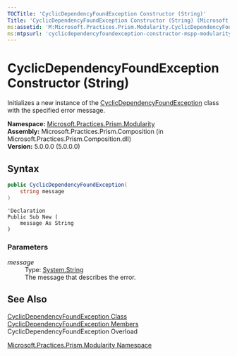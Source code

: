 ```yaml
---
TOCTitle: 'CyclicDependencyFoundException Constructor (String)'
Title: 'CyclicDependencyFoundException Constructor (String) (Microsoft.Practices.Prism.Modularity)'
ms:assetid: 'M:Microsoft.Practices.Prism.Modularity.CyclicDependencyFoundException.\#ctor(System.String)'
ms:mtpsurl: 'cyclicdependencyfoundexception-constructor-mspp-modularity.md'
---
```


# CyclicDependencyFoundException Constructor (String)

Initializes a new instance of the [CyclicDependencyFoundException](/patterns-practices/reference/cyclicdependencyfoundexception-class-mspp-modularity) class with the specified error message.

**Namespace:** [Microsoft.Practices.Prism.Modularity](/patterns-practices/reference/mspp-modularity-namespace)  
**Assembly:** Microsoft.Practices.Prism.Composition (in Microsoft.Practices.Prism.Composition.dll)  
**Version:** 5.0.0.0 (5.0.0.0)

## Syntax

```C#
public CyclicDependencyFoundException(
	string message
)
```

```VB
'Declaration
Public Sub New ( 
	message As String
)
```

### Parameters

*message*   
&nbsp;&nbsp;&nbsp;&nbsp;&nbsp;&nbsp;&nbsp;&nbsp;&nbsp;&nbsp;Type: [System.String](http://msdn.microsoft.com/en-us/library/s1wwdcbf)   
&nbsp;&nbsp;&nbsp;&nbsp;&nbsp;&nbsp;&nbsp;&nbsp;&nbsp;&nbsp;The message that describes the error.

## See Also

[CyclicDependencyFoundException Class](/patterns-practices/reference/cyclicdependencyfoundexception-class-mspp-modularity)  
[CyclicDependencyFoundException Members](/patterns-practices/reference/cyclicdependencyfoundexception-members-mspp-modularity)  
CyclicDependencyFoundException Overload

[Microsoft.Practices.Prism.Modularity Namespace](/patterns-practices/reference/mspp-modularity-namespace)  